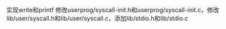 实现write和printf
修改userprog/syscall-init.h和userprog/syscall-init.c，修改lib/user/syscall.h和lib/user/syscall.c，添加lib/stdio.h和lib/stdio.c